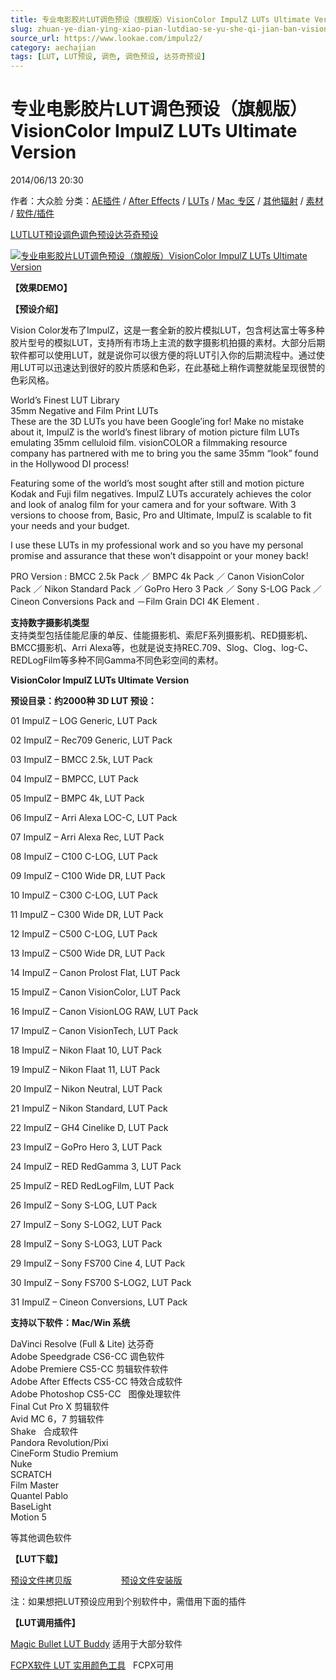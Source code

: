 ```yaml
---
title: 专业电影胶片LUT调色预设（旗舰版）VisionColor ImpulZ LUTs Ultimate Version
slug: zhuan-ye-dian-ying-xiao-pian-lutdiao-se-yu-she-qi-jian-ban-visioncolor-impulz-luts-ultimate-version
source_url: https://www.lookae.com/impulz2/
category: aechajian
tags: [LUT, LUT预设, 调色, 调色预设, 达芬奇预设]
---
```

# 专业电影胶片LUT调色预设（旗舰版）VisionColor ImpulZ LUTs Ultimate Version

2014/06/13 20:30

作者：大众脸
分类：[AE插件](https://www.lookae.com/after-effects/aechajian/) / [After Effects](https://www.lookae.com/after-effects/) / [LUTs](https://www.lookae.com/sucai/lutsfile/) / [Mac 专区](https://www.lookae.com/mac-osx/) / [其他辐射](https://www.lookae.com/others/) / [素材](https://www.lookae.com/sucai/) / [软件/插件](https://www.lookae.com/qitarjcj/)

[LUT](https://www.lookae.com/tag/lut/)[LUT预设](https://www.lookae.com/tag/lut%e9%a2%84%e8%ae%be/)[调色](https://www.lookae.com/tag/%e8%b0%83%e8%89%b2/)[调色预设](https://www.lookae.com/tag/%e8%b0%83%e8%89%b2%e9%a2%84%e8%ae%be/)[达芬奇预设](https://www.lookae.com/tag/%e8%be%be%e8%8a%ac%e5%a5%87%e9%a2%84%e8%ae%be/)

[![专业电影胶片LUT调色预设（旗舰版）VisionColor ImpulZ LUTs Ultimate Version](https://www.lookae.com/wp-content/uploads/2014/06/ImpulZ2.jpg "专业电影胶片LUT调色预设（旗舰版）VisionColor ImpulZ LUTs Ultimate Version-LookAE.com")](https://www.lookae.com/wp-content/uploads/2014/06/ImpulZ2.jpg)

**【效果DEMO】**

**【预设介绍】**

Vision Color发布了ImpulZ，这是一套全新的胶片模拟LUT，包含柯达富士等多种胶片型号的模拟LUT，支持所有市场上主流的数字摄影机拍摄的素材。大部分后期软件都可以使用LUT，就是说你可以很方便的将LUT引入你的后期流程中。通过使用LUT可以迅速达到很好的胶片质感和色彩，在此基础上稍作调整就能呈现很赞的色彩风格。

World’s Finest LUT Library  
35mm Negative and Film Print LUTs  
These are the 3D LUTs you have been Google’ing for! Make no mistake about it, ImpulZ is the world’s finest library of motion picture film LUTs emulating 35mm celluloid film. visionCOLOR a filmmaking resource company has partnered with me to bring you the same 35mm “look” found in the Hollywood DI process!

Featuring some of the world’s most sought after still and motion picture Kodak and Fuji film negatives. ImpulZ LUTs accurately achieves the color and look of analog film for your camera and for your software. With 3 versions to choose from, Basic, Pro and Ultimate, ImpulZ is scalable to fit your needs and your budget.

I use these LUTs in my professional work and so you have my personal promise and assurance that these won’t disappoint or your money back!

PRO Version : BMCC 2.5k Pack ／ BMPC 4k Pack ／ Canon VisionColor Pack ／ Nikon Standard Pack ／ GoPro Hero 3 Pack ／ Sony S-LOG Pack ／ Cineon Conversions Pack and －Film Grain DCI 4K Element .

**支持数字摄影机类型**  
支持类型包括佳能尼康的单反、佳能摄影机、索尼F系列摄影机、RED摄影机、BMCC摄影机、Arri Alexa等，也就是说支持REC.709、Slog、Clog、log-C、REDLogFilm等多种不同Gamma不同色彩空间的素材。

**VisionColor ImpulZ LUTs Ultimate Version**

**预设目录：约2000种 3D LUT 预设：**

01 ImpulZ – LOG Generic, LUT Pack

02 ImpulZ – Rec709 Generic, LUT Pack

03 ImpulZ – BMCC 2.5k, LUT Pack

04 ImpulZ – BMPCC, LUT Pack

05 ImpulZ – BMPC 4k, LUT Pack

06 ImpulZ – Arri Alexa LOC-C, LUT Pack

07 ImpulZ – Arri Alexa Rec, LUT Pack

08 ImpulZ – C100 C-LOG, LUT Pack

09 ImpulZ – C100 Wide DR, LUT Pack

10 ImpulZ – C300 C-LOG, LUT Pack

11 ImpulZ – C300 Wide DR, LUT Pack

12 ImpulZ – C500 C-LOG, LUT Pack

13 ImpulZ – C500 Wide DR, LUT Pack

14 ImpulZ – Canon Prolost Flat, LUT Pack

15 ImpulZ – Canon VisionColor, LUT Pack

16 ImpulZ – Canon VisionLOG RAW, LUT Pack

17 ImpulZ – Canon VisionTech, LUT Pack

18 ImpulZ – Nikon Flaat 10, LUT Pack

19 ImpulZ – Nikon Flaat 11, LUT Pack

20 ImpulZ – Nikon Neutral, LUT Pack

21 ImpulZ – Nikon Standard, LUT Pack

22 ImpulZ – GH4 Cinelike D, LUT Pack

23 ImpulZ – GoPro Hero 3, LUT Pack

24 ImpulZ – RED RedGamma 3, LUT Pack

25 ImpulZ – RED RedLogFilm, LUT Pack

26 ImpulZ – Sony S-LOG, LUT Pack

27 ImpulZ – Sony S-LOG2, LUT Pack

28 ImpulZ – Sony S-LOG3, LUT Pack

29 ImpulZ – Sony FS700 Cine 4, LUT Pack

30 ImpulZ – Sony FS700 S-LOG2, LUT Pack

31 ImpulZ – Cineon Conversions, LUT Pack

**支持以下软件：Mac/Win 系统**

DaVinci Resolve (Full & Lite) 达芬奇  
Adobe Speedgrade CS6-CC 调色软件  
Adobe Premiere CS5-CC 剪辑软件软件  
Adobe After Effects CS5-CC 特效合成软件  
Adobe Photoshop CS5-CC   图像处理软件  
Final Cut Pro X 剪辑软件  
Avid MC 6，7 剪辑软件  
Shake   合成软件  
Pandora Revolution/Pixi  
CineForm Studio Premium  
Nuke  
SCRATCH  
Film Master  
Quantel Pablo  
BaseLight  
Motion 5

等其他调色软件

**【LUT下载】**

[预设文件拷贝版](https://www.400gb.com/file/66504555)                    [预设文件安装版](https://www.400gb.com/file/66504556)

注：如果想把LUT预设应用到个别软件中，需借用下面的插件

**【LUT调用插件】**

[Magic Bullet LUT Buddy](https://www.redgiant.com/downloads/free-products/) 适用于大部分软件

[FCPX软件 LUT 实用颜色工具](https://www.lookae.com/fcpx-lut/)   FCPX可用
